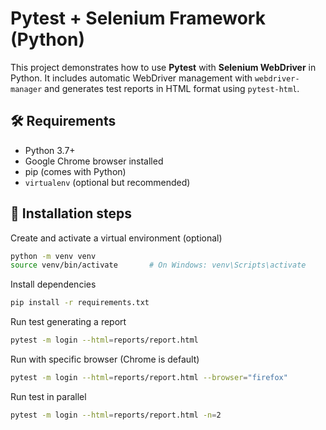 # Pytest + Selenium Framework (Python)

This project demonstrates how to use **Pytest** with **Selenium WebDriver** in Python. It includes automatic WebDriver management with `webdriver-manager` and generates test reports in HTML format using `pytest-html`.

## 🛠 Requirements

- Python 3.7+
- Google Chrome browser installed
- pip (comes with Python)
- `virtualenv` (optional but recommended)

## 🐍 Installation steps

Create and activate a virtual environment (optional)
```bash
python -m venv venv
source venv/bin/activate       # On Windows: venv\Scripts\activate
```

Install dependencies
```bash
pip install -r requirements.txt
```

Run test generating a report
```bash
pytest -m login --html=reports/report.html
```

Run with specific browser (Chrome is default)
```bash
pytest -m login --html=reports/report.html --browser="firefox"
```

Run test in parallel
```bash
pytest -m login --html=reports/report.html -n=2
```